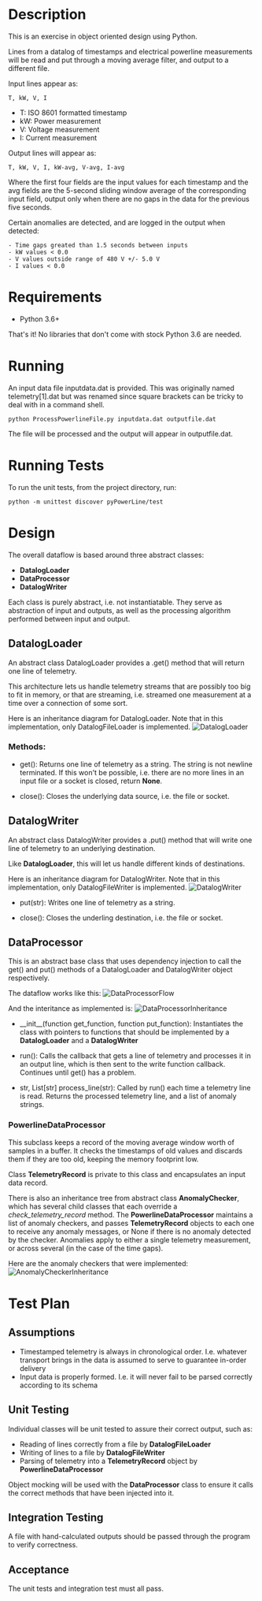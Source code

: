# Description

This is an exercise in object oriented design using Python.  

Lines from a datalog of timestamps and electrical powerline measurements will be read and put through a moving average filter, and output to a different file.  

Input lines appear as:
  ```
  T, kW, V, I
  ```
- T: ISO 8601 formatted timestamp
- kW: Power measurement
- V: Voltage measurement
- I: Current measurement
  
Output lines will appear as:
```
T, kW, V, I, kW-avg, V-avg, I-avg
```

Where the first four fields are the input values for each timestamp and the avg fields are the 5-second sliding window average of the corresponding input field, output only when there are no gaps in the data for the previous five seconds.

Certain anomalies are detected, and are logged in the output when detected:

    - Time gaps greated than 1.5 seconds between inputs
    - kW values < 0.0
    - V values outside range of 480 V +/- 5.0 V
    - I values < 0.0

# Requirements
* Python 3.6+

That's it!  No libraries that don't come with stock Python 3.6 are needed.

# Running

An input data file inputdata.dat is provided.  This was originally named telemetry[1].dat but was renamed since square brackets can be tricky to deal with in a command shell.

```shell
python ProcessPowerlineFile.py inputdata.dat outputfile.dat
```

The file will be processed and the output will appear in outputfile.dat.

# Running Tests

To run the unit tests, from the project directory, run:
```
python -m unittest discover pyPowerLine/test
```

# Design

The overall dataflow is based around three abstract classes:
* **DatalogLoader**
* **DataProcessor**
* **DatalogWriter**

Each class is purely abstract, i.e. not instantiatable. They serve as abstraction of input and outputs, as well as the processing algorithm performed between input and output.


## DatalogLoader
An abstract class DatalogLoader provides a .get() method that will return one line of telemetry. 

This architecture lets us handle telemetry streams that are possibly too big to fit in memory, or that are streaming, i.e. streamed one measurement at a time over a connection of some sort.

Here is an inheritance diagram for DatalogLoader. Note that in this implementation, only DatalogFileLoader is implemented.
![DatalogLoader](doc/DataLogLoader.png)

### Methods:
* get():
Returns one line of telemetry as a string.  The string is not newline terminated.  If this won't be possible, i.e. there are no more lines in an input file or a socket is closed, return **None**.

* close():
Closes the underlying data source, i.e. the file or socket.

## DatalogWriter
An abstract class DatalogWriter provides a .put() method that will write one line of telemetry to an underlying destination.  

Like **DatalogLoader**, this will let us handle different kinds of destinations.

Here is an inheritance diagram for DatalogWriter. Note that in this implementation, only DatalogFileWriter is implemented.
![DatalogWriter](doc/DataLogWriter.png)

* put(str):
Writes one line of telemetry as a string.

* close():
Closes the underling destination, i.e. the file or socket.

## DataProcessor

This is an abstract base class that uses dependency injection to call the get() and put() methods of a DatalogLoader and DatalogWriter object respectively.

The dataflow works like this:
![DataProcessorFlow](doc/DataProcessorDataflow.png)

And the interitance as implemented is:
![DataProcessorInheritance](doc/DataProcessorInheritance.png)



* \_\_init\_\_(function get_function, function put_function): Instantiates the class with pointers to functions that should be implemented by a **DatalogLoader** and a **DatalogWriter**

* run():
Calls the callback that gets a line of telemetry and processes it in an output line, which is then sent to the write function callback.  Continues until get() has a problem.

* str, List[str] process_line(str):
Called by run() each time a telemetry line is read. Returns the processed telemetry line, and a list of anomaly strings.

### PowerlineDataProcessor

This subclass keeps a record of the moving average window worth of samples in a buffer.  It checks the timestamps of old values and discards them if they are too old, keeping the memory footprint low.

Class **TelemetryRecord** is private to this class and encapsulates an input data record. 

There is also an inheritance tree from abstract class **AnomalyChecker**, which has several child classes that each override a *check_telemetry_record* method.  The **PowerlineDataProcessor** maintains a list of anomaly checkers, and passes **TelemetryRecord** objects to each one to receive any anomaly messages, or None if there is no anomaly detected by the checker.  Anomalies apply to either a single telemetry measurement, or across several (in the case of the time gaps).

Here are the anomaly checkers that were implemented:
![AnomalyCheckerInheritance](doc/AnomalyChecker.png)


# Test Plan

## Assumptions
- Timestamped telemetry is always in chronological order. I.e. whatever transport brings in the data is assumed to serve to guarantee in-order delivery
- Input data is properly formed. I.e. it will never fail to be parsed correctly according to its schema

## Unit Testing

Individual classes will be unit tested to assure their correct output, such as:
* Reading of lines correctly from a file by **DatalogFileLoader**
* Writing of lines to a file by **DatalogFileWriter**
* Parsing of telemetry into a **TelemetryRecord** object by **PowerlineDataProcessor**

Object mocking will be used with the **DataProcessor** class to ensure it calls the correct methods that have been injected into it.

## Integration Testing

A file with hand-calculated outputs should be passed through the program to verify correctness.

## Acceptance
The unit tests and integration test must all pass.
